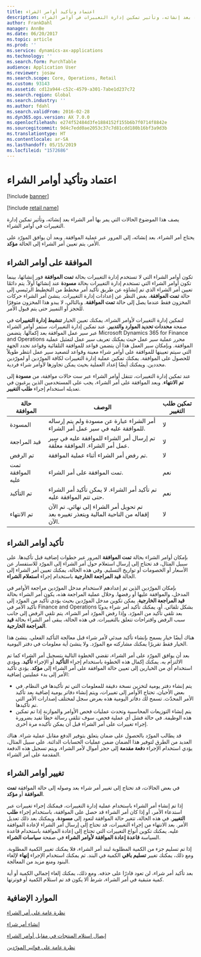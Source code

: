 ```yaml
---
title: اعتماد وتأكيد أوامر الشراء
description: يصف هذا الموضوع الحالات التي يمر بها أمر الشراء بعد إنشائه، وتأثير تمكين إدارة التغييرات في أوامر الشراء.
author: FrankDahl
manager: AnnBe
ms.date: 06/20/2017
ms.topic: article
ms.prod: ''
ms.service: dynamics-ax-applications
ms.technology: ''
ms.search.form: PurchTable
audience: Application User
ms.reviewer: josaw
ms.search.scope: Core, Operations, Retail
ms.custom: 93143
ms.assetid: cd12a944-c52c-4579-a301-7abe1d237c72
ms.search.region: Global
ms.search.industry: ''
ms.author: fdahl
ms.search.validFrom: 2016-02-28
ms.dyn365.ops.version: AX 7.0.0
ms.openlocfilehash: e274f52484d3fe1884152f155b6b7f0714f8842e
ms.sourcegitcommit: 9d4c7edd0ae2053c37c7d81cdd180b16bf3a9d3b
ms.translationtype: HT
ms.contentlocale: ar-SA
ms.lasthandoff: 05/15/2019
ms.locfileid: "1572686"
---
```

# <a name="approve-and-confirm-purchase-orders"></a>اعتماد وتأكيد أوامر الشراء

[!include [banner](../includes/banner.md)]

[!include [retail name](../includes/retail-name.md)]

يصف هذا الموضوع الحالات التي يمر بها أمر الشراء بعد إنشائه، وتأثير تمكين إدارة التغييرات في أوامر الشراء.

يحتاج أمر الشراء، بعد إنشائه، إلى المرور عبر عملية الموافقة. وبعد أن يوافق المورّد على الأمر، يتم تعيين أمر الشراء إلى الحالة **مؤكد**.

## <a name="approval-of-purchase-orders"></a>الموافقة على أوامر الشراء
تكون أوامر الشراء التي لا تستخدم إدارة التغييرات بحالة **تمت الموافقة** فور إنشائها، بينما تكون أوامر الشراء التي تستخدم إدارة التغييرات بحالة **مسودة** عند إنشائها أولاً. يتم دائمًا تعيين أمر الشراء الذي تم إنشاؤه عن طريق تأكيد أمر مخطط من التخطيط الرئيسي إلى حالة **تمت الموافقة**، بغض النظر عن إعدادات إدارة التغييرات. ينشئ أمر الشراء حركات المخزون فقط عندما يصل إلى حالة **تمت الموافقة**. وبالتالي، لا يبدو هذا المخزون متوفرًا للحجز أو التمييز حتى يتم قبول الأمر.  

لتمكين إدارة التغييرات لأوامر الشراء، يمكنك تعيين الخيار **تنشيط إدارة التغييرات‬** في صفحة **محددات تحديد الموارد والتدبير**. عند تمكين إدارة التغييرات، ستمر أوامر الشراء عبر سير عمل الموافقة بعد إكمالها. يتضمن Microsoft Dynamics 365 for Finance and Operations محرر عملية سير عمل حيث يمكنك تعريف سير عمل لتمثيل عملية الموافقة. وبإمكان سير العمل هذا أن يتضمن قواعد للموافقة التلقائية وقواعد تحدد الجهة التي سيتم تعيينها للموافقة على أوامر شراء معينة وقواعد لتصعيد سير عمل انتظر طويلاً للحصول على الموافقة. يمكنك تمكين عملية إدارة التغييرات لكافة المورّدين أو لمورّدين محددين. ويمكنك أيضًا إعداد العملية بحيث يمكن تجاوزها لأوامر شراء فردية.  

عند تمكين إدارة التغييرات، تتنقل أوامر الشراء عبر ست حالات موافقة، من **مسودة‬** إلى **تم الانتهاء‬**. وبعد الموافقة على أمر الشراء، يجب على المستخدمين الذين يرغبون في تعديله استخدام إجراء **طلب التغيير**.

| حالة الموافقة | الوصف                                                                      | تمكين طلب التغيير |
|-----------------|----------------------------------------------------------------------------------|---------------------------|
| المسودة           | أمر الشراء عبارة عن مسودة ولم يتم إرساله للموافقة عليه في سير عمل أمر الشراء.     | لا                        |
| قيد المراجعة       | تم إرسال أمر الشراء للموافقة عليه في سير عمل أمر الشراء. الموافقة معلّقة.       | لا                        |
| تم الرفض        | تم رفض أمر الشراء أثناء عملية الموافقة.                                 | لا                        |
| تمت الموافقة عليه        | تمت الموافقة على أمر الشراء.                                                             | نعم                       |
| تم التأكيد       | تم تأكيد أمر الشراء. لا يمكن تأكيد أمر الشراء حتى تتم الموافقة عليه.        | نعم                       |
| تم الانتهاء       | تم تحويل أمر الشراء إلى نهائي. تم الآن إقفاله من الناحية المالية ويتعذر تغييره بعد الآن. | لا                        |

## <a name="confirming-purchase-orders"></a>تأكيد أوامر الشراء
بإمكان أوامر الشراء بحالة **تمت الموافقة** المرور عبر خطوات إضافية قبل تأكيدها. على سبيل المثال، قد تحتاج إلى إرسال استعلام حول أمر الشراء إلى المورّد للاستفسار عن الأسعار أو الخصومات أو تواريخ التسليم. وفي هذه الحالة، يمكنك تعيين أمر الشراء إلى الحالة **قيد المراجعة الخارجية‬** باستخدام إجراء **استعلام الشراء‬**.  

بإمكان المورّدين الذين تم إعدادهم لاستخدام مدخل المورّدين مراجعة الأوامر في المدخل، والموافقة عليها أو رفضها. وخلال عملية المراجعة هذه، يكون أمر الشراء بحالة **قيد المراجعة الخارجية**. يمكن تكوين مدخل المورّدين بحيث يؤدي تأكيد من المورّد إلى تأكيد الأمر في Finance and Operations بشكل تلقائي. أو، يمكنك تأكيد أمر شراء يدويًا بعد تلقي تأكيد من المورّد. وإذا رفض المورّد أمر الشراء، يتم تلقي الرفض إلى جانب سبب الرفض واقتراحات تتعلق بالتغييرات. في هذه الحالة، يبقى أمر الشراء بحالة **قيد المراجعة الخارجية**.  

هناك أيضًا خيار يسمح بإنشاء تأكيد مبدئي لأمر شراء قبل معالجة التأكيد الفعلي. ينشئ هذا الخيار فقط تقريرًا يمكنك مشاركته مع المورّد. ولا ينشئ أية معلومات في دفتر اليومية.  

بعد أن يوافق المورّد على أمر الشراء، تقضي الخطوة التالية بتسجيل أمر الشراء كما تم الالتزام به. يمكنك إكمال هذه الخطوة باستخدام إجراء **التأكيد** أو الإجراء **تأكيد**. ويؤدي استخدام أي من الخيارين إلى تعيين حالة الموافقة على أمر الشراء إلى **مؤكد**. يؤدي تأكيد الأمر إلى بدء عمليتين إضافية:

-   يتم إنشاء دفتر يومية لتخزين نسخة دقيقة للمعلومات التي تم تأكيدها في النظام. في بعض الأحيان، تحتاج الأوامر إلى تغييرات، ويتم إنشاء دفاتر يومية إضافية بعد تأكيد الأمر المحدّث. تسمح لك دفاتر اليومية هذه بعرض سجل لمختلف إصدارات الأمر التي تم تأكيدها.
-   يتم إنشاء التوزيعات المحاسبية وتحدث عمليات فحص الأوامر والموازنة إذا تم تمكين هذه الوظيفة. في حالة فشل أي عملية فحص، سوف تتلقى رسالة خطأ تفيد بضرورة إجراء تغييرات على أمر الشراء قبل أن يمكن تأكيده مرة أخرى.

قد يطالب المورّد بالحصول على ضمان يتعلق بتوفير الدفع مقابل عملية شراء. هناك العديد من الطرق لتوفير هذا الضمان ضمن عمليات الحسابات الدائنة. على سبيل المثال، يؤدي استخدام الإجراء **دفعة مقدمة** إلى حجز أموال لأمر الشراء، ويتم تسجيل هذه الدفعة المقدمة على أمر الشراء.

## <a name="changing-purchase-orders"></a>تغيير أوامر الشراء
في بعض الحالات، قد تحتاج إلى تغيير أمر شراء بعد وصوله إلى حالة الموافقة **تمت الموافقة** أو **مؤكد**.  

إذا تم إنشاء أمر الشراء باستخدام عملية إدارة التغييرات، فيمكنك إجراء تغييرات عبر استدعاء الأمر، أو إذا كان أمر الشراء قد حصل على الموافقة، باستخدام إجراء **طلب التغيير**. في هذه الحالة، تتغير حالة الموافقة لتعود إلى **مسودة**، ويمكنك بعد ذلك تعديل الأمر. بعد الانتهاء من إجراء التغييرات، قد تحتاج إلى إرسال أمر الشراء لإعادة الموافقة عليه. يمكنك تكوين أنواع التغييرات التي تحتاج إلى إعادة الموافقة باستخدام قاعدة السياسة **قاعدة إعادة الموافقة لأوامر الشراء‬** في صفحة **سياسات الشراء**.  

إذا تم تسليم جزء من الكمية المطلوبة لبند أمر الشراء، فلا يمكنك تغيير الكمية المطلوبة. ومع ذلك، يمكنك تغيير **تسليم باقي** الكمية في البند. ثم يمكنك استخدام الإجراء **إنهاء‬** لإلغاء البنود ومنع مزيد من المعالجة. 

بعد تأكيد أمر شراء، لن تعود قادرًا على حذفه. ومع ذلك، يمكنك إلغاء إجمالي الكمية أو أية كمية متبقية في أمر الشراء، شرط ألا يكون قد تم استلام الكمية أو فوترتها.

<a name="additional-resources"></a>الموارد الإضافية
--------

[نظرة عامة على أمر الشراء](purchase-order-overview.md)

[إنشاء أمر شراء](purchase-order-creation.md)

[إيصال استلام المنتجات في مقابل أوامر الشراء](product-receipt-against-purchase-orders.md)

[نظرة عامة على فواتير المورّدين](../../financials/accounts-payable/vendor-invoices-overview.md)



